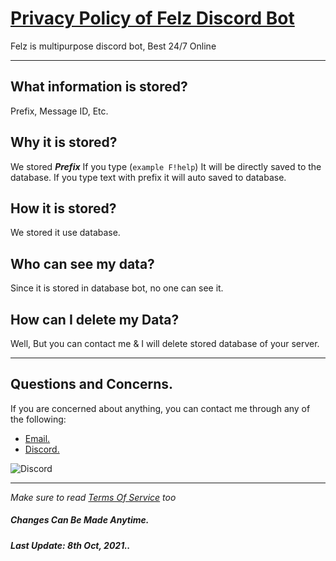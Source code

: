 # **[Privacy Policy of Felz Discord Bot](https://dsc.gg/felz)**

Felz is multipurpose discord bot, Best 24/7 Online

---

## **What information is stored?**

Prefix, Message ID, Etc.

## Why it is stored?
We stored _**Prefix**_ If you type (`example F!help`) It will be directly saved to the database. If you type text with prefix it will auto saved to database.

## How it is stored?
We stored it use database.

## Who can see my data?
Since it is stored in database bot, no one can see it.

## How can I delete my Data?
Well, But you can contact me & I will delete stored database of your server.


---

## **Questions and Concerns.**

If you are concerned about anything, you can contact me through any of the following:
- [Email.](mailto:ouuubacoo@gmail.com)
- [Discord.](https://discord.com/users/882371874120675379)

 ![Discord](https://discord.c99.nl/widget/theme-3/882371874120675379.png)

---

*Make sure to read [Terms Of Service](https://github.com/Akito-Discord-Bot/Terms-Of-Service/blob/master/README.md) too* 

##### Changes Can Be Made Anytime.
##### Last Update: 8th Oct, 2021..
